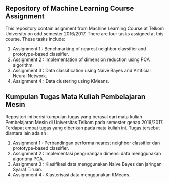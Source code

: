 ## Repository of Machine Learning Course Assignment ##
This repository contain asignment from Machine Learning Course at Telkom University on odd semester 2016/2017. There are four tasks assigned at this course. These tasks include:

1. Assignment 1 : Benchmarking of nearest neighbor classifier and prototype-based classifier.
2. Assignment 2 : Implementation of dimension reduction using PCA algorithm.
3. Assignment 3 : Data classification using Naive Bayes and Artificial Neural Network.
4. Assignment 4 : Data clustering using KMeans.

## Kumpulan Tugas Mata Kuliah Pembelajaran Mesin ##
Repositori ini berisi kumpulan tugas yang berasal dari mata kuliah Pembelajaran Mesin di Universitas Telkom pada semester genap 2016/2017. Terdapat empat tugas yang diberikan pada mata kuliah ini. Tugas tersebut diantara lain adalah :

1. Assignment 1 : Perbandingan performa nearest neighbor classifier dan prototype-based classifier.
2. Assignment 2 : Implementasi pengurangan dimensi data menggunakan algoritma PCA.
3. Assignment 3 : Klasifikasi data menggunakan Naive Bayes dan jaringan Syaraf Tiruan.
4. Assignment 4 : Klasterisasi data menggunakan KMeans.